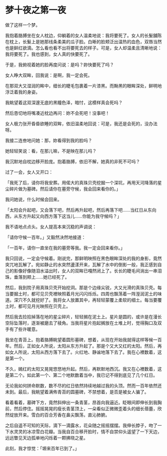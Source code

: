 # 梦十夜之第一夜

做了这样一个梦。

我抱着胳膊坐在女人枕边，仰躺着的女人温柔地说：我将要死了。女人的长髮舖陈在枕上，长髮上是她那线条柔美的瓜子脸。白晰的脸颊泛出温热的血色，双唇当然也是鲜红欲滴。怎么看也看不出将要死去的样子。可是，女人却温柔且清晰地说：我将要死了。我也感到，女人真的快要死了。

于是，我俯视着她的脸再度问说：是吗？妳快要死了吗？

女人睁大双眸，回我说：是啊，我一定会死。

在那双大又湿润的眸中，细长的睫毛包裹着一片漆黑。而黝黑的眼眸深处，鲜明地浮泛着我的身姿。

我眺望着这双深邃无底的黑瞳色泽，暗忖，这模样真会死吗？

然后恳切地将嘴凑近枕边再问：妳不会死吧！没事吧！

女人极力张开昏昏欲睡的双眸，依旧温柔地回说：可是，我还是会死的，没办法呀。

我接二连叁地问她：那，妳看得到我的脸吗？

她轻轻笑说：看，在那儿嘛，不是映在那儿吗？

我沉默地自枕边移开脸庞。抱着胳膊，依旧不解，她真的非死不可吗？

过了一会，女人又开口：

「我死了后，请你将我安葬。用偌大的真珠贝壳挖掘一个深坑，再用天河降落的星尘碎片做为墓碑。然后请你在墓旁守候，我会回来看你的。」

我问她说，什么时候会回来。

「太阳会升起吧，又会落下吧，然后再升起吧，然后再落下吧……当红日从东向西，从东方升起又向西方落下这当儿……你能为我守候吗？」

我不语地点点头。女人提高本来沉稳的声调说：

「请你守候一百年。」又毅然决然地接道：

「一百年，请你一直坐在我的墓旁等我。我一定会回来看你。」

我只回说，一定会守候着。刚说完，那鲜明映照在黑色眼眸深处的我的身影，竟然突兀地瓦解了。宛如静止的水突然盪漾开来，瓦解了水中的倒影一般，我正感到自己的影像好像随泪水溢出时，女人的双眸已嘎然闭上了。长长的睫毛间淌出一串泪珠，垂落到颊上……她已经死了。

然后，我到院子用真珠贝壳开始挖洞。那是个边缘尖锐，大又光滑的真珠贝壳。每当要掘土时，都可见贝壳裡映照着月光闪闪烁烁。四周也飘荡着一阵溼润泥土的味道。深穴不久就挖好了。我将女人放置其中，再轻轻蒙覆上柔软的细土。每当要覆土时，都可见月光映照在贝壳上。

然后我去捡拾掉落在地的星尘碎片，轻轻搁在泥土上。星片是圆的，或许是在漫长空际坠落时，逐渐被磨去了稜角。当我将星片抱起搁放在土堆上时，觉得胸口及双手有了些许暖意。

我坐在青苔上。抱着胳膊眺望着圆形墓碑，想着，从现在开始我就得这样等候一百年。然后，正如女人所说，太阳从东方升起了。那是个又大又红的太阳。然后，再如女人所说，太阳从西方落下去了。火红地、静谧地落下去了。我在心裡数着，这是第一个。

不久，嫣红的太阳又晃晃悠悠地升起。然后，再默默地西沉。我又在心裡数着，这是第二个。如此第一个、第二个地默数着当中，我已记不得到底见了几个红日。

无论我如何拼命默数，数不尽的红日依然持续地越过我的头顶。然而一百年依然还未到。最后，我眺望着满佈青苔的圆墓碑，不禁想着，是否是被女人骗了。

看着看着，墓碑下方，竟然斜伸出一条青茎，昂首向我逼近。眨眼间即伸长到我胸前，然后停住。摇摇晃晃的瘦长青茎顶上，一朵看似正微微歪着头的细长蓓蕾，欣然绽放开来。雪白的百合芳香在鼻尖飘荡，直沁肺腑。

之后自遥不可知的天际，滴下一滴露水，花朵随之摇摇摆摆。我伸长脖子，吻了一下水灵灵的冰凉雪白花瓣。当我自百合移开脸时，情不自禁仰头遥望了一下天边，远远瞥见天边孤单地闪烁着一颗拂晓之星。

此刻，我才惊觉：「塬来百年已到了。」

